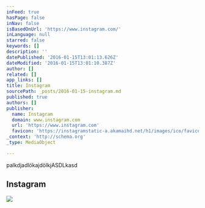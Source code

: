 ```yaml
---
inFeed: true
hasPage: false
inNav: false
isBasedOnUrl: 'https://www.instagram.com/'
inLanguage: null
starred: false
keywords: []
description: ''
datePublished: '2016-01-15T13:01:13.626Z'
dateModified: '2016-01-15T13:01:10.387Z'
author: []
related: []
app_links: []
title: Instagram
sourcePath: _posts/2016-01-15-instagram.md
published: true
authors: []
publisher:
  name: Instagram
  domain: www.instagram.com
  url: 'https://www.instagram.com'
  favicon: 'https://instagramstatic-a.akamaihd.net/h1/images/ico/favicon.ico/7cdab0872b15.ico'
_context: 'http://schema.org'
_type: MediaObject

---
```

palkdjadlökajdölkjASDLkasd

<article style=""><h1>Instagram</h1><p></p></article>

![](https://the-grid-user-content.s3-us-west-2.amazonaws.com/23420296-2d0a-4042-861b-883a744a329e.png)